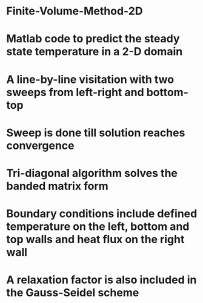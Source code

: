 # Finite-Volume-Method-2D
# Matlab code to predict the steady state temperature in a 2-D domain
# A line-by-line visitation with two sweeps from left-right and bottom-top
# Sweep is done till solution reaches convergence
# Tri-diagonal algorithm solves the banded matrix form
# Boundary conditions include defined temperature on the left, bottom and top walls and heat flux on the right wall
# A relaxation factor is also included in the Gauss-Seidel scheme
